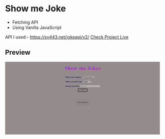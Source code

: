 # Show me Joke
<ul>
<li>Fetching API
<li>Using Vanilla JavaScript
</ul>
API I used:-
<a href="https://sv443.net/jokeapi/v2/">https://sv443.net/jokeapi/v2/</a>
<a href="https://tush-tr.github.io/vanilla-js-projects/show-me-jokes">
Check Project Live</a>

## Preview
<a href="https://tush-tr.github.io/vanilla-js-projects/">
<img src="preview.gif">
</a>